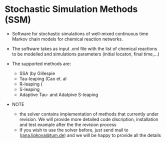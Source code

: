 # Stochastic Simulation Methods (SSM)
 * Software for stochastic simulations of well-mixed continuous time Markov chain models for chemical reaction networks.
 * The software takes as input .xml file with the list of chemical reactions to be modelled and simulations parameters (initial locaton, final time,...)
 * The supported methods are:
   * SSA (by Gillespie 
   * Tau-leaping (Cao et. al
   * R-leaping   (
   * S-leaping
   * Adaptive Tau- and Adatpive S-leaping

* NOTE
  * the solver contains implementation of methods that currently under revision. We will provide more detailed code discription, installation and test example after the the revision process
  * If you wish to use the solver before, just send mail to (jana.lipkova@tum.de) and we will be happy to provide all the details
